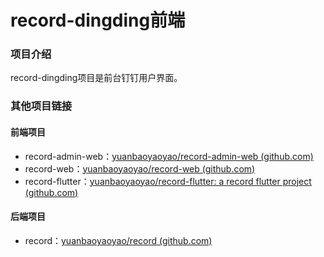 # record-dingding前端
### 项目介绍
record-dingding项目是前台钉钉用户界面。
### 其他项目链接
#### 前端项目
- record-admin-web：[yuanbaoyaoyao/record-admin-web (github.com)](https://github.com/yuanbaoyaoyao/record-admin-web)
- record-web：[yuanbaoyaoyao/record-web (github.com)](https://github.com/yuanbaoyaoyao/record-web)
- record-flutter：[yuanbaoyaoyao/record-flutter: a record flutter project (github.com)](https://github.com/yuanbaoyaoyao/record-flutter)
#### 后端项目
- record：[yuanbaoyaoyao/record (github.com)](https://github.com/yuanbaoyaoyao/record/tree/master)

